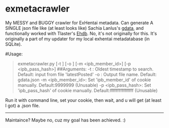 # exmetacrawler
My MESSY and BUGGY crawler for ExHentai metadata. Can generate A SINGLE json file like (at least looks like) Sachia Lanlus's [gdata](https://mega.nz/#F!oh1U0SIA!WBUcf3PaOvrfIF238fnbTg), 
and functionally worked with Tlaster's [Ehdb](https://github.com/Tlaster/ehdb).
No, it's not originally for this. It's originally a part of my updater for my local exhentai metadatabase (in SQLite).

#Usage:
> exmetacrawler.py [-t <OldestTimestamp to Search>] [-o <outputfile>] [-m <ipb_member_id>] [-p <ipb_pass_hash>]
##Arguments:
 -t <timestamp>: Oldest timestamp to search. Default: input from file 'latestPosted'
 -o <filename>: Output file name. Default: gdata.json
 -m <ipb_member_id>: Set 'ipb_member_id' of cookie manually. Default:9999999 (Unusable)
 -p <ipb_pass_hash>: Set 'ipb_pass_hash' of cookie manually. Default:ffffffffffffffff (Unusable)

Run it with command line, set your cookie, then wait, and u will get (at least I got) a .json file.

---
Maintaince? Maybe no, cuz my goal has been achieved. :)
